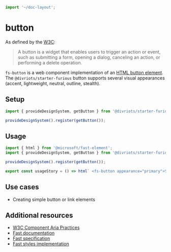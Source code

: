 ```js script
import '~/doc-layout';
```

# button

As defined by the [W3C](https://w3c.github.io/aria-practices/#button):

> A button is a widget that enables users to trigger an action or event, such as submitting a form, opening a dialog, canceling an action, or performing a delete operation.

`fs-button` is a web component implementation of an [HTML button element](https://developer.mozilla.org/en-US/docs/Web/HTML/Element/button). The `@divriots/starter-furious` button supports several visual appearances (accent, lightweight, neutral, outline, stealth).

## Setup

```ts
import { provideDesignSystem, getButton } from '@divriots/starter-furious';

provideDesignSystem().register(getButton());
```

## Usage

```js preview-story
import { html } from '@microsoft/fast-element';
import { provideDesignSystem, getButton } from '@divriots/starter-furious';

provideDesignSystem().register(getButton());

export const usageStory = () => html` <fs-button appearance="primary">Submit</fs-button> `;
```

## Use cases

- Creating simple button or link elements

## Additional resources

- [W3C Component Aria Practices](https://w3c.github.io/aria-practices/#button)
- [Fast documentation](https://github.com/microsoft/fast/blob/master/packages/web-components/fast-foundation/src/button/README.md)
- [Fast specification](https://github.com/microsoft/fast/blob/master/packages/web-components/fast-foundation/src/button/button.spec.md)
- [Fast styles implementation](https://github.com/microsoft/fast/blob/master/packages/web-components/fast-components/src/button/button.styles.ts)
